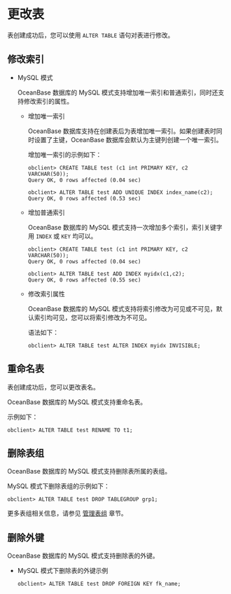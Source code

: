 更改表 
========================

表创建成功后，您可以使用 `ALTER TABLE` 语句对表进行修改。

修改索引 
-------------------------

* MySQL 模式

  OceanBase 数据库的 MySQL 模式支持增加唯一索引和普通索引，同时还支持修改索引的属性。
  * 增加唯一索引

    OceanBase 数据库支持在创建表后为表增加唯一索引。如果创建表时同时设置了主键，OceanBase 数据库会默认为主键列创建一个唯一索引。

    增加唯一索引的示例如下：

        obclient> CREATE TABLE test (c1 int PRIMARY KEY, c2 VARCHAR(50));
        Query OK, 0 rows affected (0.04 sec)
        
        obclient> ALTER TABLE test ADD UNIQUE INDEX index_name(c2);
        Query OK, 0 rows affected (0.53 sec)

    
  
  * 增加普通索引

    OceanBase 数据库的 MySQL 模式支持一次增加多个索引，索引关键字用 `INDEX` 或 `KEY` 均可以。

        obclient> CREATE TABLE test (c1 int PRIMARY KEY, c2 VARCHAR(50));
        Query OK, 0 rows affected (0.04 sec)
        
        obclient> ALTER TABLE test ADD INDEX myidx(c1,c2);
        Query OK, 0 rows affected (0.55 sec)

    
  
  * 修改索引属性

    OceanBase 数据库的 MySQL 模式支持将索引修改为可见或不可见，默认索引均可见，您可以将索引修改为不可见。

    语法如下：

        obclient> ALTER TABLE test ALTER INDEX myidx INVISIBLE;

    
  

  




重命名表 
-------------------------

表创建成功后，您可以更改表名。

OceanBase 数据库的 MySQL 模式支持重命名表。

示例如下：

    obclient> ALTER TABLE test RENAME TO t1;



删除表组 
-------------------------

OceanBase 数据库的 MySQL 模式支持删除表所属的表组。

MySQL 模式下删除表组的示例如下：

    obclient> ALTER TABLE test DROP TABLEGROUP grp1;



更多表组相关信息，请参见 [管理表组](/zh-CN/6.administrator-guide/4.database-object-management-1/2.manage-a-table-group/1.about-table-groups.md) 章节。

删除外键 
-------------------------

OceanBase 数据库的 MySQL 模式支持删除表的外键。

* MySQL 模式下删除表的外键示例

      obclient> ALTER TABLE test DROP FOREIGN KEY fk_name;

  



